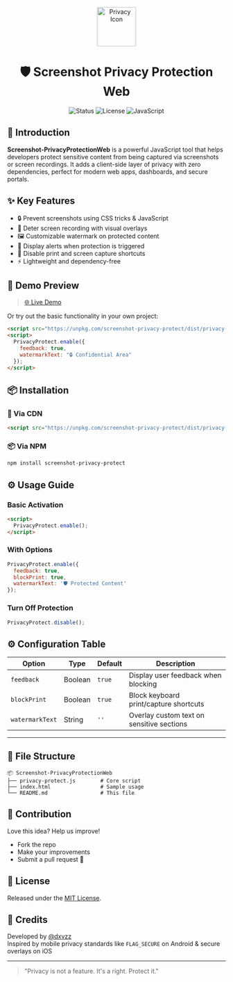 <div align="center">

<img src="https://img.icons8.com/fluency/96/privacy.png" width="90" alt="Privacy Icon"/>

# 🛡️ Screenshot Privacy Protection Web

![Status](https://img.shields.io/badge/status-active-brightgreen?style=for-the-badge)
![License](https://img.shields.io/badge/license-MIT-blue?style=for-the-badge)
![JavaScript](https://img.shields.io/badge/built%20with-JavaScript-yellow?style=for-the-badge)

</div>



## 🧠 Introduction

**Screenshot-PrivacyProtectionWeb** is a powerful JavaScript tool that helps developers protect sensitive content from being captured via screenshots or screen recordings. It adds a client-side layer of privacy with zero dependencies, perfect for modern web apps, dashboards, and secure portals.



## ✨ Key Features

- 🔒 Prevent screenshots using CSS tricks & JavaScript
- 🎥 Deter screen recording with visual overlays
- 🖼️ Customizable watermark on protected content
- 🧠 Display alerts when protection is triggered
- 🚫 Disable print and screen capture shortcuts
- ⚡ Lightweight and dependency-free



## 📸 Demo Preview

> [🌐 Live Demo ](https://privacy-prototype.vercel.app)

Or try out the basic functionality in your own project:

```html
<script src="https://unpkg.com/screenshot-privacy-protect/dist/privacy-protect.min.js"></script>
<script>
  PrivacyProtect.enable({
    feedback: true,
    watermarkText: "🔒 Confidential Area"
  });
</script>
```



## 📦 Installation

### 🔗 Via CDN

```html
<script src="https://unpkg.com/screenshot-privacy-protect/dist/privacy-protect.min.js"></script>
```

### 📦 Via NPM

```bash
npm install screenshot-privacy-protect
```



## ⚙️ Usage Guide

### Basic Activation

```html
<script>
  PrivacyProtect.enable();
</script>
```

### With Options

```js
PrivacyProtect.enable({
  feedback: true,
  blockPrint: true,
  watermarkText: '🛡️ Protected Content'
});
```

### Turn Off Protection

```js
PrivacyProtect.disable();
```



## ⚙️ Configuration Table

| Option           | Type     | Default | Description                                 |
|------------------|----------|---------|---------------------------------------------|
| `feedback`       | Boolean  | `true`  | Display user feedback when blocking         |
| `blockPrint`     | Boolean  | `true`  | Block keyboard print/capture shortcuts      |
| `watermarkText`  | String   | `''`    | Overlay custom text on sensitive sections   |

---

## 📁 File Structure

```
📦 Screenshot-PrivacyProtectionWeb
├── privacy-protect.js        # Core script
├── index.html                # Sample usage
└── README.md                 # This file
```



## 🤝 Contribution

Love this idea? Help us improve!

- Fork the repo
- Make your improvements
- Submit a pull request 🙌



## 📜 License

Released under the [MIT License](LICENSE).



## 🧡 Credits

Developed by [@dxvzz](https://github.com/dxvzz)  
Inspired by mobile privacy standards like `FLAG_SECURE` on Android & secure overlays on iOS

---

> "Privacy is not a feature. It's a right. Protect it."


